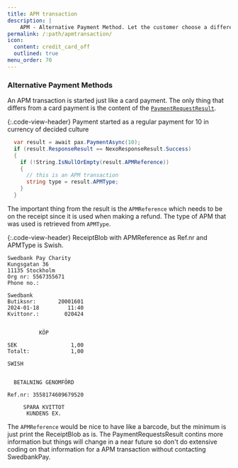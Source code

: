 ```yaml
---
title: APM transaction
description: |
    APM - Alternative Payment Method. Let the customer choose a different payment method than card but keep the same flow towards the sale system as for a card payment.
permalink: /:path/apmtransaction/
icon:
  content: credit_card_off
  outlined: true
menu_order: 70
---
```

### Alternative Payment Methods

An APM transaction is started just like a card payment. The only thing that differs from a card payment is the content of the [`PaymentRequestResult`][paymentrequestresult].

{:.code-view-header}
Payment started as a regular payment for 10 in currency of decided culture

```c#
  var result = await pax.PaymentAsync(10);
  if (result.ResponseResult == NexoResponseResult.Success) 
  {
    if (!String.IsNullOrEmpty(result.APMReference)) 
    {
      // this is an APM transaction
      string type = result.APMType;
    }
  }
 ```

The important thing from the result is the `APMReference` which needs to be on the receipt since it is used when making a refund. The type of APM that was used is retrieved from `APMType`.

{:.code-view-header}
ReceiptBlob with APMReference as Ref.nr and APMType is Swish.

```text
Swedbank Pay Charity    
Kungsgatan 36           
11135 Stockholm         
Org nr: 5567355671      
Phone no.:              
                        
Swedbank                
Butiksnr:       20001601
2024-01-18         11:40
Kvittonr.:        020424
                        
                        
          KÖP           
                        
SEK                 1,00
Totalt:             1,00
                        
SWISH                   
                        
                        
  BETALNING GENOMFÖRD   
                        
Ref.nr: 3558174609679520
                        
     SPARA KVITTOT      
      KUNDENS EX.
```

The `APMReference` would be nice to have like a barcode, but the minimum is just print the ReceiptBlob as is.
The PaymentRequestsResult contins more information but things will change in a near future so don't do extensive coding on that information for a APM transaction without contacting SwedbankPay.

[paymentrequestresult]: /pax-terminal/NET/includes/paymentrequestresult

